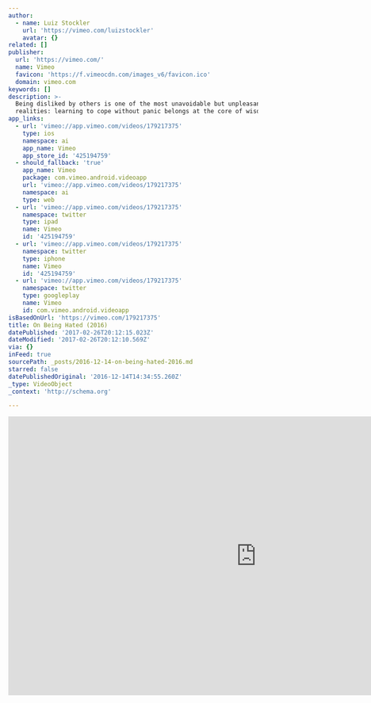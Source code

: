 ```yaml
---
author:
  - name: Luiz Stockler
    url: 'https://vimeo.com/luizstockler'
    avatar: {}
related: []
publisher:
  url: 'https://vimeo.com/'
  name: Vimeo
  favicon: 'https://f.vimeocdn.com/images_v6/favicon.ico'
  domain: vimeo.com
keywords: []
description: >-
  Being disliked by others is one of the most unavoidable but unpleasant
  realities: learning to cope without panic belongs at the core of wisdom.
app_links:
  - url: 'vimeo://app.vimeo.com/videos/179217375'
    type: ios
    namespace: ai
    app_name: Vimeo
    app_store_id: '425194759'
  - should_fallback: 'true'
    app_name: Vimeo
    package: com.vimeo.android.videoapp
    url: 'vimeo://app.vimeo.com/videos/179217375'
    namespace: ai
    type: web
  - url: 'vimeo://app.vimeo.com/videos/179217375'
    namespace: twitter
    type: ipad
    name: Vimeo
    id: '425194759'
  - url: 'vimeo://app.vimeo.com/videos/179217375'
    namespace: twitter
    type: iphone
    name: Vimeo
    id: '425194759'
  - url: 'vimeo://app.vimeo.com/videos/179217375'
    namespace: twitter
    type: googleplay
    name: Vimeo
    id: com.vimeo.android.videoapp
isBasedOnUrl: 'https://vimeo.com/179217375'
title: On Being Hated (2016)
datePublished: '2017-02-26T20:12:15.023Z'
dateModified: '2017-02-26T20:12:10.569Z'
via: {}
inFeed: true
sourcePath: _posts/2016-12-14-on-being-hated-2016.md
starred: false
datePublishedOriginal: '2016-12-14T14:34:55.260Z'
_type: VideoObject
_context: 'http://schema.org'

---
```

<iframe src="https://cdn.embedly.com/widgets/media.html?src=https%3A%2F%2Fplayer.vimeo.com%2Fvideo%2F179217375&amp;url=https%3A%2F%2Fvimeo.com%2F179217375&amp;image=https%3A%2F%2Fi.vimeocdn.com%2Fvideo%2F587168183_1280.jpg&amp;key=b7d04c9b404c499eba89ee7072e1c4f7&amp;type=text%2Fhtml&amp;schema=vimeo" width="1000" height="563" scrolling="no" frameborder="0" allowfullscreen="" style=""></iframe>
